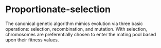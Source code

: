 # Proportionate-selection
The canonical genetic algorithm mimics evolution via three basic operations: selection, recombination, and mutation. With selection, chromosomes are preferentially chosen to enter the mating pool based upon their fitness values.
